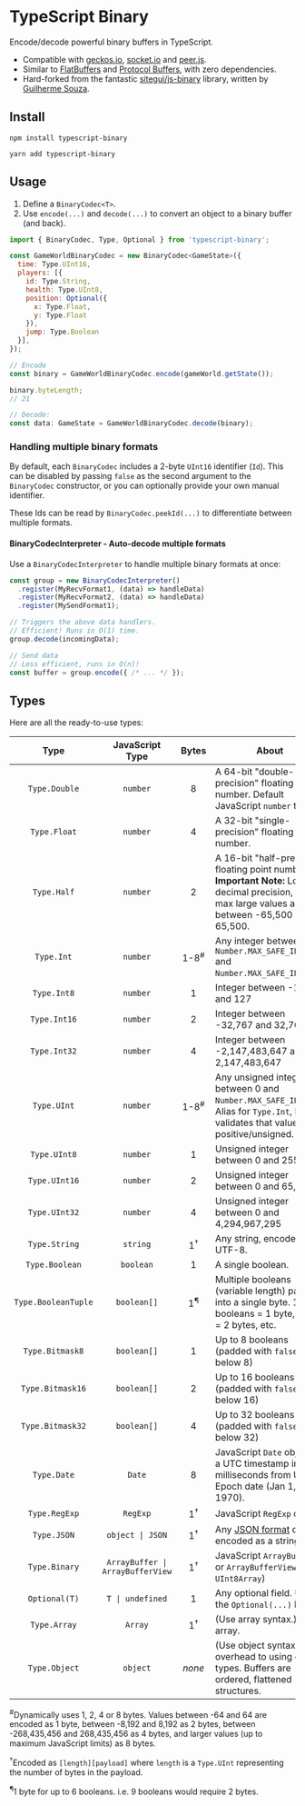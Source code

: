 # TypeScript Binary

Encode/decode powerful binary buffers in TypeScript.

* Compatible with [geckos.io](https://github.com/geckosio/geckos.io), [socket.io](https://github.com/socketio/socket.io) and [peer.js](https://github.com/peers/peerjs).
* Similar to [FlatBuffers](https://github.com/google/flatbuffers) and [Protocol Buffers](https://protobuf.dev/), with zero dependencies.
* Hard-forked from the fantastic [sitegui/js-binary](https://github.com/sitegui/js-binary) library, written by [Guilherme Souza](https://github.com/sitegui). 

## Install

`npm install typescript-binary`

`yarn add typescript-binary`

## Usage

1. Define a `BinaryCodec<T>`.
2. Use `encode(...)` and `decode(...)` to convert an object to a binary buffer (and back).

```js
import { BinaryCodec, Type, Optional } from 'typescript-binary';

const GameWorldBinaryCodec = new BinaryCodec<GameState>({
  time: Type.UInt16,
  players: [{
    id: Type.String,
    health: Type.UInt8,
    position: Optional({
      x: Type.Float,
      y: Type.Float
    }),
    jump: Type.Boolean
  }],
});

// Encode
const binary = GameWorldBinaryCodec.encode(gameWorld.getState());

binary.byteLength;
// 21

// Decode:
const data: GameState = GameWorldBinaryCodec.decode(binary);
```

### Handling multiple binary formats

By default, each `BinaryCodec` includes a 2-byte `UInt16` identifier (`Id`). This can be disabled by passing `false` as the second argument to the `BinaryCodec` constructor, or you can optionally provide your own manual identifier.

These Ids can be read by `BinaryCodec.peekId(...)` to differentiate between multiple formats.

#### BinaryCodecInterpreter - Auto-decode multiple formats

Use a `BinaryCodecInterpreter` to handle multiple binary formats at once:

```ts
const group = new BinaryCodecInterpreter()
  .register(MyRecvFormat1, (data) => handleData)
  .register(MyRecvFormat2, (data) => handleData)
  .register(MySendFormat1);

// Triggers the above data handlers.
// Efficient! Runs in O(1) time.
group.decode(incomingData);

// Send data
// Less efficient, runs in O(n)!
const buffer = group.encode({ /* ... */ });
```

## Types

Here are all the ready-to-use types:

| **Type** | **JavaScript Type** | **Bytes** | **About** |
|:---:|:---:|:---:|---|
| `Type.Double` | `number` | 8 | A 64-bit "double-precision" floating point number. Default JavaScript `number` type. |
| `Type.Float` | `number` | 4 | A 32-bit "single-precision" floating point number. |
| `Type.Half` | `number` | 2 | A 16-bit "half-precision" floating point number. **Important Note:** Low decimal precision, and max large values are between -65,500 and 65,500. |
| `Type.Int` | `number` | 1-8<sup>#</sup> | Any integer between `-Number.MAX_SAFE_INTEGER` and `Number.MAX_SAFE_INTEGER`.|
| `Type.Int8` | `number` | 1 | Integer between -127 and 127 |
| `Type.Int16` | `number` | 2 | Integer between -32,767 and 32,767 |
| `Type.Int32` | `number` | 4 | Integer between -2,147,483,647 and 2,147,483,647 |
| `Type.UInt` | `number` | 1-8<sup>#</sup> | Any unsigned integer between 0 and `Number.MAX_SAFE_INTEGER`. Alias for `Type.Int`, but validates that values are positive/unsigned. |
| `Type.UInt8` | `number` | 1 | Unsigned integer between 0 and 255 |
| `Type.UInt16` | `number` | 2 | Unsigned integer between 0 and 65,535 |
| `Type.UInt32` | `number` | 4 | Unsigned integer between 0 and 4,294,967,295 |
| `Type.String` | `string` | 1<sup>†</sup> | Any string, encoded as UTF-8. |
| `Type.Boolean` | `boolean` | 1 | A single boolean. |
| `Type.BooleanTuple` | `boolean[]` | 1<sup>¶</sup> | Multiple booleans (variable length) packed into a single byte. 1-6 booleans = 1 byte, 7-12 = 2 bytes, etc. |
| `Type.Bitmask8` | `boolean[]` | 1 | Up to 8 booleans (padded with `false` below 8) |
| `Type.Bitmask16` | `boolean[]` | 2 | Up to 16 booleans (padded with `false` below 16) |
| `Type.Bitmask32` | `boolean[]` | 4 | Up to 32 booleans (padded with `false` below 32) |
| `Type.Date` | `Date` | 8 | JavaScript `Date` object as a UTC timestamp in milliseconds from Unix Epoch date (Jan 1, 1970). |
| `Type.RegExp` | `RegExp` | 1<sup>†</sup> | JavaScript `RegExp` object. |
| `Type.JSON` | `object \| JSON` | 1<sup>†</sup> | Any [JSON format](http://json.org/) data, encoded as a string. |
| `Type.Binary` | `ArrayBuffer \| ArrayBufferView` | 1<sup>†</sup> | JavaScript `ArrayBuffer` or `ArrayBufferView` (i.e. `UInt8Array`) |
| `Optional(T)` | `T \| undefined` | 1 | Any optional field. Use the `Optional(...)` helper. |
| `Type.Array` | `Array` | 1<sup>†</sup> | (Use array syntax.) Any array. |
| `Type.Object` | `object` | _none_ | (Use object syntax.) No overhead to using object types. Buffers are ordered, flattened structures. |

<sup>#</sup>Dynamically uses 1, 2, 4 or 8 bytes. Values between -64 and 64 are encoded as 1 byte, between -8,192 and 8,192 as 2 bytes, between -268,435,456 and 268,435,456 as 4 bytes, and larger values (up to maximum JavaScript limits) as 8 bytes.

<sup>†</sup>Encoded as `[length][payload]` where `length` is a `Type.UInt` representing the number of bytes in the payload.

<sup>¶</sup>1 byte for up to 6 booleans. i.e. 9 booleans would require 2 bytes.

